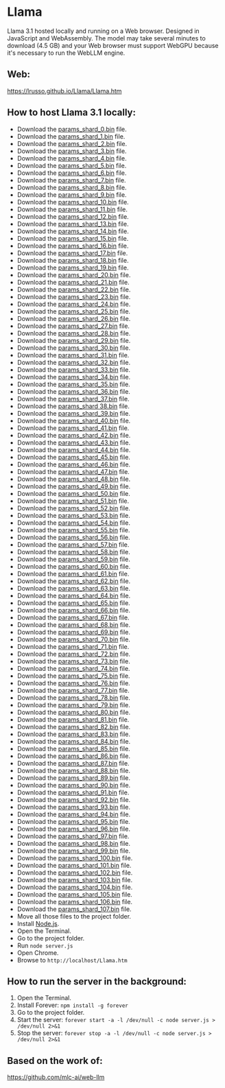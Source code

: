 # Llama

Llama 3.1 hosted locally and running on a Web browser. Designed in JavaScript and WebAssembly. The model may take several minutes to download (4.5 GB) and your Web browser must support WebGPU because it's necessary to run the WebLLM engine.

## Web:

https://lrusso.github.io/Llama/Llama.htm

## How to host Llama 3.1 locally:

- Download the [params_shard_0.bin](https://huggingface.co/mlc-ai/Llama-3.1-8B-Instruct-q4f16_1-MLC/resolve/main/params_shard_0.bin) file.
- Download the [params_shard_1.bin](https://huggingface.co/mlc-ai/Llama-3.1-8B-Instruct-q4f16_1-MLC/resolve/main/params_shard_1.bin) file.
- Download the [params_shard_2.bin](https://huggingface.co/mlc-ai/Llama-3.1-8B-Instruct-q4f16_1-MLC/resolve/main/params_shard_2.bin) file.
- Download the [params_shard_3.bin](https://huggingface.co/mlc-ai/Llama-3.1-8B-Instruct-q4f16_1-MLC/resolve/main/params_shard_3.bin) file.
- Download the [params_shard_4.bin](https://huggingface.co/mlc-ai/Llama-3.1-8B-Instruct-q4f16_1-MLC/resolve/main/params_shard_4.bin) file.
- Download the [params_shard_5.bin](https://huggingface.co/mlc-ai/Llama-3.1-8B-Instruct-q4f16_1-MLC/resolve/main/params_shard_5.bin) file.
- Download the [params_shard_6.bin](https://huggingface.co/mlc-ai/Llama-3.1-8B-Instruct-q4f16_1-MLC/resolve/main/params_shard_6.bin) file.
- Download the [params_shard_7.bin](https://huggingface.co/mlc-ai/Llama-3.1-8B-Instruct-q4f16_1-MLC/resolve/main/params_shard_7.bin) file.
- Download the [params_shard_8.bin](https://huggingface.co/mlc-ai/Llama-3.1-8B-Instruct-q4f16_1-MLC/resolve/main/params_shard_8.bin) file.
- Download the [params_shard_9.bin](https://huggingface.co/mlc-ai/Llama-3.1-8B-Instruct-q4f16_1-MLC/resolve/main/params_shard_9.bin) file.
- Download the [params_shard_10.bin](https://huggingface.co/mlc-ai/Llama-3.1-8B-Instruct-q4f16_1-MLC/resolve/main/params_shard_10.bin) file.
- Download the [params_shard_11.bin](https://huggingface.co/mlc-ai/Llama-3.1-8B-Instruct-q4f16_1-MLC/resolve/main/params_shard_11.bin) file.
- Download the [params_shard_12.bin](https://huggingface.co/mlc-ai/Llama-3.1-8B-Instruct-q4f16_1-MLC/resolve/main/params_shard_12.bin) file.
- Download the [params_shard_13.bin](https://huggingface.co/mlc-ai/Llama-3.1-8B-Instruct-q4f16_1-MLC/resolve/main/params_shard_13.bin) file.
- Download the [params_shard_14.bin](https://huggingface.co/mlc-ai/Llama-3.1-8B-Instruct-q4f16_1-MLC/resolve/main/params_shard_14.bin) file.
- Download the [params_shard_15.bin](https://huggingface.co/mlc-ai/Llama-3.1-8B-Instruct-q4f16_1-MLC/resolve/main/params_shard_15.bin) file.
- Download the [params_shard_16.bin](https://huggingface.co/mlc-ai/Llama-3.1-8B-Instruct-q4f16_1-MLC/resolve/main/params_shard_16.bin) file.
- Download the [params_shard_17.bin](https://huggingface.co/mlc-ai/Llama-3.1-8B-Instruct-q4f16_1-MLC/resolve/main/params_shard_17.bin) file.
- Download the [params_shard_18.bin](https://huggingface.co/mlc-ai/Llama-3.1-8B-Instruct-q4f16_1-MLC/resolve/main/params_shard_18.bin) file.
- Download the [params_shard_19.bin](https://huggingface.co/mlc-ai/Llama-3.1-8B-Instruct-q4f16_1-MLC/resolve/main/params_shard_19.bin) file.
- Download the [params_shard_20.bin](https://huggingface.co/mlc-ai/Llama-3.1-8B-Instruct-q4f16_1-MLC/resolve/main/params_shard_20.bin) file.
- Download the [params_shard_21.bin](https://huggingface.co/mlc-ai/Llama-3.1-8B-Instruct-q4f16_1-MLC/resolve/main/params_shard_21.bin) file.
- Download the [params_shard_22.bin](https://huggingface.co/mlc-ai/Llama-3.1-8B-Instruct-q4f16_1-MLC/resolve/main/params_shard_22.bin) file.
- Download the [params_shard_23.bin](https://huggingface.co/mlc-ai/Llama-3.1-8B-Instruct-q4f16_1-MLC/resolve/main/params_shard_23.bin) file.
- Download the [params_shard_24.bin](https://huggingface.co/mlc-ai/Llama-3.1-8B-Instruct-q4f16_1-MLC/resolve/main/params_shard_24.bin) file.
- Download the [params_shard_25.bin](https://huggingface.co/mlc-ai/Llama-3.1-8B-Instruct-q4f16_1-MLC/resolve/main/params_shard_25.bin) file.
- Download the [params_shard_26.bin](https://huggingface.co/mlc-ai/Llama-3.1-8B-Instruct-q4f16_1-MLC/resolve/main/params_shard_26.bin) file.
- Download the [params_shard_27.bin](https://huggingface.co/mlc-ai/Llama-3.1-8B-Instruct-q4f16_1-MLC/resolve/main/params_shard_27.bin) file.
- Download the [params_shard_28.bin](https://huggingface.co/mlc-ai/Llama-3.1-8B-Instruct-q4f16_1-MLC/resolve/main/params_shard_28.bin) file.
- Download the [params_shard_29.bin](https://huggingface.co/mlc-ai/Llama-3.1-8B-Instruct-q4f16_1-MLC/resolve/main/params_shard_29.bin) file.
- Download the [params_shard_30.bin](https://huggingface.co/mlc-ai/Llama-3.1-8B-Instruct-q4f16_1-MLC/resolve/main/params_shard_30.bin) file.
- Download the [params_shard_31.bin](https://huggingface.co/mlc-ai/Llama-3.1-8B-Instruct-q4f16_1-MLC/resolve/main/params_shard_31.bin) file.
- Download the [params_shard_32.bin](https://huggingface.co/mlc-ai/Llama-3.1-8B-Instruct-q4f16_1-MLC/resolve/main/params_shard_32.bin) file.
- Download the [params_shard_33.bin](https://huggingface.co/mlc-ai/Llama-3.1-8B-Instruct-q4f16_1-MLC/resolve/main/params_shard_33.bin) file.
- Download the [params_shard_34.bin](https://huggingface.co/mlc-ai/Llama-3.1-8B-Instruct-q4f16_1-MLC/resolve/main/params_shard_34.bin) file.
- Download the [params_shard_35.bin](https://huggingface.co/mlc-ai/Llama-3.1-8B-Instruct-q4f16_1-MLC/resolve/main/params_shard_35.bin) file.
- Download the [params_shard_36.bin](https://huggingface.co/mlc-ai/Llama-3.1-8B-Instruct-q4f16_1-MLC/resolve/main/params_shard_36.bin) file.
- Download the [params_shard_37.bin](https://huggingface.co/mlc-ai/Llama-3.1-8B-Instruct-q4f16_1-MLC/resolve/main/params_shard_37.bin) file.
- Download the [params_shard 38.bin](https://huggingface.co/mlc-ai/Llama-3.1-8B-Instruct-q4f16_1-MLC/resolve/main/params_shard_38.bin) file.
- Download the [params_shard_39.bin](https://huggingface.co/mlc-ai/Llama-3.1-8B-Instruct-q4f16_1-MLC/resolve/main/params_shard_39.bin) file.
- Download the [params_shard_40.bin](https://huggingface.co/mlc-ai/Llama-3.1-8B-Instruct-q4f16_1-MLC/resolve/main/params_shard_40.bin) file.
- Download the [params_shard_41.bin](https://huggingface.co/mlc-ai/Llama-3.1-8B-Instruct-q4f16_1-MLC/resolve/main/params_shard_41.bin) file.
- Download the [params_shard_42.bin](https://huggingface.co/mlc-ai/Llama-3.1-8B-Instruct-q4f16_1-MLC/resolve/main/params_shard_42.bin) file.
- Download the [params_shard_43.bin](https://huggingface.co/mlc-ai/Llama-3.1-8B-Instruct-q4f16_1-MLC/resolve/main/params_shard_43.bin) file.
- Download the [params_shard_44.bin](https://huggingface.co/mlc-ai/Llama-3.1-8B-Instruct-q4f16_1-MLC/resolve/main/params_shard_44.bin) file.
- Download the [params_shard_45.bin](https://huggingface.co/mlc-ai/Llama-3.1-8B-Instruct-q4f16_1-MLC/resolve/main/params_shard_45.bin) file.
- Download the [params_shard_46.bin](https://huggingface.co/mlc-ai/Llama-3.1-8B-Instruct-q4f16_1-MLC/resolve/main/params_shard_46.bin) file.
- Download the [params_shard_47.bin](https://huggingface.co/mlc-ai/Llama-3.1-8B-Instruct-q4f16_1-MLC/resolve/main/params_shard_47.bin) file.
- Download the [params_shard_48.bin](https://huggingface.co/mlc-ai/Llama-3.1-8B-Instruct-q4f16_1-MLC/resolve/main/params_shard_48.bin) file.
- Download the [params_shard_49.bin](https://huggingface.co/mlc-ai/Llama-3.1-8B-Instruct-q4f16_1-MLC/resolve/main/params_shard_49.bin) file.
- Download the [params_shard_50.bin](https://huggingface.co/mlc-ai/Llama-3.1-8B-Instruct-q4f16_1-MLC/resolve/main/params_shard_50.bin) file.
- Download the [params_shard_51.bin](https://huggingface.co/mlc-ai/Llama-3.1-8B-Instruct-q4f16_1-MLC/resolve/main/params_shard_51.bin) file.
- Download the [params_shard_52.bin](https://huggingface.co/mlc-ai/Llama-3.1-8B-Instruct-q4f16_1-MLC/resolve/main/params_shard_52.bin) file.
- Download the [params_shard_53.bin](https://huggingface.co/mlc-ai/Llama-3.1-8B-Instruct-q4f16_1-MLC/resolve/main/params_shard_53.bin) file.
- Download the [params_shard_54.bin](https://huggingface.co/mlc-ai/Llama-3.1-8B-Instruct-q4f16_1-MLC/resolve/main/params_shard_54.bin) file.
- Download the [params_shard_55.bin](https://huggingface.co/mlc-ai/Llama-3.1-8B-Instruct-q4f16_1-MLC/resolve/main/params_shard_55.bin) file.
- Download the [params_shard_56.bin](https://huggingface.co/mlc-ai/Llama-3.1-8B-Instruct-q4f16_1-MLC/resolve/main/params_shard_56.bin) file.
- Download the [params_shard_57.bin](https://huggingface.co/mlc-ai/Llama-3.1-8B-Instruct-q4f16_1-MLC/resolve/main/params_shard_57.bin) file.
- Download the [params_shard_58.bin](https://huggingface.co/mlc-ai/Llama-3.1-8B-Instruct-q4f16_1-MLC/resolve/main/params_shard_58.bin) file.
- Download the [params_shard_59.bin](https://huggingface.co/mlc-ai/Llama-3.1-8B-Instruct-q4f16_1-MLC/resolve/main/params_shard_59.bin) file.
- Download the [params_shard_60.bin](https://huggingface.co/mlc-ai/Llama-3.1-8B-Instruct-q4f16_1-MLC/resolve/main/params_shard_60.bin) file.
- Download the [params_shard_61.bin](https://huggingface.co/mlc-ai/Llama-3.1-8B-Instruct-q4f16_1-MLC/resolve/main/params_shard_61.bin) file.
- Download the [params_shard_62.bin](https://huggingface.co/mlc-ai/Llama-3.1-8B-Instruct-q4f16_1-MLC/resolve/main/params_shard_62.bin) file.
- Download the [params_shard_63.bin](https://huggingface.co/mlc-ai/Llama-3.1-8B-Instruct-q4f16_1-MLC/resolve/main/params_shard_63.bin) file.
- Download the [params_shard_64.bin](https://huggingface.co/mlc-ai/Llama-3.1-8B-Instruct-q4f16_1-MLC/resolve/main/params_shard_64.bin) file.
- Download the [params_shard_65.bin](https://huggingface.co/mlc-ai/Llama-3.1-8B-Instruct-q4f16_1-MLC/resolve/main/params_shard_65.bin) file.
- Download the [params_shard_66.bin](https://huggingface.co/mlc-ai/Llama-3.1-8B-Instruct-q4f16_1-MLC/resolve/main/params_shard_66.bin) file.
- Download the [params_shard_67.bin](https://huggingface.co/mlc-ai/Llama-3.1-8B-Instruct-q4f16_1-MLC/resolve/main/params_shard_67.bin) file.
- Download the [params_shard_68.bin](https://huggingface.co/mlc-ai/Llama-3.1-8B-Instruct-q4f16_1-MLC/resolve/main/params_shard_68.bin) file.
- Download the [params_shard_69.bin](https://huggingface.co/mlc-ai/Llama-3.1-8B-Instruct-q4f16_1-MLC/resolve/main/params_shard_69.bin) file.
- Download the [params_shard_70.bin](https://huggingface.co/mlc-ai/Llama-3.1-8B-Instruct-q4f16_1-MLC/resolve/main/params_shard_70.bin) file.
- Download the [params_shard_71.bin](https://huggingface.co/mlc-ai/Llama-3.1-8B-Instruct-q4f16_1-MLC/resolve/main/params_shard_71.bin) file.
- Download the [params_shard_72.bin](https://huggingface.co/mlc-ai/Llama-3.1-8B-Instruct-q4f16_1-MLC/resolve/main/params_shard_72.bin) file.
- Download the [params_shard_73.bin](https://huggingface.co/mlc-ai/Llama-3.1-8B-Instruct-q4f16_1-MLC/resolve/main/params_shard_73.bin) file.
- Download the [params_shard_74.bin](https://huggingface.co/mlc-ai/Llama-3.1-8B-Instruct-q4f16_1-MLC/resolve/main/params_shard_74.bin) file.
- Download the [params_shard_75.bin](https://huggingface.co/mlc-ai/Llama-3.1-8B-Instruct-q4f16_1-MLC/resolve/main/params_shard_75.bin) file.
- Download the [params_shard_76.bin](https://huggingface.co/mlc-ai/Llama-3.1-8B-Instruct-q4f16_1-MLC/resolve/main/params_shard_76.bin) file.
- Download the [params_shard_77.bin](https://huggingface.co/mlc-ai/Llama-3.1-8B-Instruct-q4f16_1-MLC/resolve/main/params_shard_77.bin) file.
- Download the [params_shard_78.bin](https://huggingface.co/mlc-ai/Llama-3.1-8B-Instruct-q4f16_1-MLC/resolve/main/params_shard_78.bin) file.
- Download the [params_shard_79.bin](https://huggingface.co/mlc-ai/Llama-3.1-8B-Instruct-q4f16_1-MLC/resolve/main/params_shard_79.bin) file.
- Download the [params_shard_80.bin](https://huggingface.co/mlc-ai/Llama-3.1-8B-Instruct-q4f16_1-MLC/resolve/main/params_shard_80.bin) file.
- Download the [params_shard_81.bin](https://huggingface.co/mlc-ai/Llama-3.1-8B-Instruct-q4f16_1-MLC/resolve/main/params_shard_81.bin) file.
- Download the [params_shard_82.bin](https://huggingface.co/mlc-ai/Llama-3.1-8B-Instruct-q4f16_1-MLC/resolve/main/params_shard_82.bin) file.
- Download the [params_shard_83.bin](https://huggingface.co/mlc-ai/Llama-3.1-8B-Instruct-q4f16_1-MLC/resolve/main/params_shard_83.bin) file.
- Download the [params_shard_84.bin](https://huggingface.co/mlc-ai/Llama-3.1-8B-Instruct-q4f16_1-MLC/resolve/main/params_shard_84.bin) file.
- Download the [params_shard_85.bin](https://huggingface.co/mlc-ai/Llama-3.1-8B-Instruct-q4f16_1-MLC/resolve/main/params_shard_85.bin) file.
- Download the [params_shard_86.bin](https://huggingface.co/mlc-ai/Llama-3.1-8B-Instruct-q4f16_1-MLC/resolve/main/params_shard_86.bin) file.
- Download the [params_shard_87.bin](https://huggingface.co/mlc-ai/Llama-3.1-8B-Instruct-q4f16_1-MLC/resolve/main/params_shard_87.bin) file.
- Download the [params_shard_88.bin](https://huggingface.co/mlc-ai/Llama-3.1-8B-Instruct-q4f16_1-MLC/resolve/main/params_shard_88.bin) file.
- Download the [params_shard_89.bin](https://huggingface.co/mlc-ai/Llama-3.1-8B-Instruct-q4f16_1-MLC/resolve/main/params_shard_89.bin) file.
- Download the [params_shard_90.bin](https://huggingface.co/mlc-ai/Llama-3.1-8B-Instruct-q4f16_1-MLC/resolve/main/params_shard_90.bin) file.
- Download the [params_shard_91.bin](https://huggingface.co/mlc-ai/Llama-3.1-8B-Instruct-q4f16_1-MLC/resolve/main/params_shard_91.bin) file.
- Download the [params_shard_92.bin](https://huggingface.co/mlc-ai/Llama-3.1-8B-Instruct-q4f16_1-MLC/resolve/main/params_shard_92.bin) file.
- Download the [params_shard_93.bin](https://huggingface.co/mlc-ai/Llama-3.1-8B-Instruct-q4f16_1-MLC/resolve/main/params_shard_93.bin) file.
- Download the [params_shard_94.bin](https://huggingface.co/mlc-ai/Llama-3.1-8B-Instruct-q4f16_1-MLC/resolve/main/params_shard_94.bin) file.
- Download the [params_shard_95.bin](https://huggingface.co/mlc-ai/Llama-3.1-8B-Instruct-q4f16_1-MLC/resolve/main/params_shard_95.bin) file.
- Download the [params_shard_96.bin](https://huggingface.co/mlc-ai/Llama-3.1-8B-Instruct-q4f16_1-MLC/resolve/main/params_shard_96.bin) file.
- Download the [params_shard_97.bin](https://huggingface.co/mlc-ai/Llama-3.1-8B-Instruct-q4f16_1-MLC/resolve/main/params_shard_97.bin) file.
- Download the [params_shard_98.bin](https://huggingface.co/mlc-ai/Llama-3.1-8B-Instruct-q4f16_1-MLC/resolve/main/params_shard_98.bin) file.
- Download the [params_shard_99.bin](https://huggingface.co/mlc-ai/Llama-3.1-8B-Instruct-q4f16_1-MLC/resolve/main/params_shard_99.bin) file.
- Download the [params_shard_100.bin](https://huggingface.co/mlc-ai/Llama-3.1-8B-Instruct-q4f16_1-MLC/resolve/main/params_shard_100.bin) file.
- Download the [params_shard_101.bin](https://huggingface.co/mlc-ai/Llama-3.1-8B-Instruct-q4f16_1-MLC/resolve/main/params_shard_101.bin) file.
- Download the [params_shard_102.bin](https://huggingface.co/mlc-ai/Llama-3.1-8B-Instruct-q4f16_1-MLC/resolve/main/params_shard_102.bin) file.
- Download the [params_shard_103.bin](https://huggingface.co/mlc-ai/Llama-3.1-8B-Instruct-q4f16_1-MLC/resolve/main/params_shard_103.bin) file.
- Download the [params_shard_104.bin](https://huggingface.co/mlc-ai/Llama-3.1-8B-Instruct-q4f16_1-MLC/resolve/main/params_shard_104.bin) file.
- Download the [params_shard_105.bin](https://huggingface.co/mlc-ai/Llama-3.1-8B-Instruct-q4f16_1-MLC/resolve/main/params_shard_105.bin) file.
- Download the [params_shard_106.bin](https://huggingface.co/mlc-ai/Llama-3.1-8B-Instruct-q4f16_1-MLC/resolve/main/params_shard_106.bin) file.
- Download the [params_shard_107.bin](https://huggingface.co/mlc-ai/Llama-3.1-8B-Instruct-q4f16_1-MLC/resolve/main/params_shard_107.bin) file.
- Move all those files to the project folder.
- Install [Node.js](https://nodejs.org/en/download).
- Open the Terminal.
- Go to the project folder.
- Run `node server.js`
- Open Chrome.
- Browse to `http://localhost/Llama.htm`

## How to run the server in the background:

1. Open the Terminal.
2. Install Forever: ```npm install -g forever```
3. Go to the project folder.
4. Start the server: ```forever start -a -l /dev/null -c node server.js > /dev/null 2>&1```
5. Stop the server: ```forever stop -a -l /dev/null -c node server.js > /dev/null 2>&1```

## Based on the work of:

https://github.com/mlc-ai/web-llm
